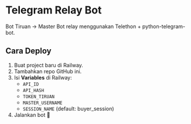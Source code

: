 # Telegram Relay Bot

Bot Tiruan -> Master Bot relay menggunakan Telethon + python-telegram-bot.

## Cara Deploy
1. Buat project baru di Railway.
2. Tambahkan repo GitHub ini.
3. Isi **Variables** di Railway:
   - `API_ID`
   - `API_HASH`
   - `TOKEN_TIRUAN`
   - `MASTER_USERNAME`
   - `SESSION_NAME` (default: buyer_session)
4. Jalankan bot 🎉
